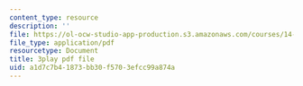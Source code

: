 ```yaml
---
content_type: resource
description: ''
file: https://ol-ocw-studio-app-production.s3.amazonaws.com/courses/14-13-psychology-and-economics-spring-2020/a1d7c7b41873bb30f5703efcc99a874a_UbRlSqmN4uM.pdf
file_type: application/pdf
resourcetype: Document
title: 3play pdf file
uid: a1d7c7b4-1873-bb30-f570-3efcc99a874a
---
```

